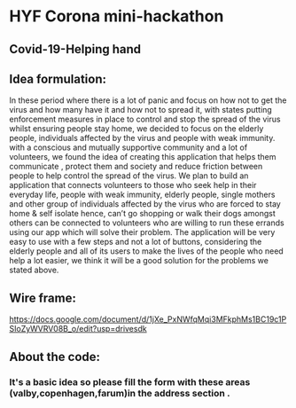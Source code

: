 # HYF  Corona mini-hackathon   
## Covid-19-Helping hand 
## Idea formulation:
In these period where there is a lot of panic and focus on how not to get the virus and how many have it and how not to spread it, with states putting enforcement measures in place to control and stop the spread of the virus whilst ensuring people stay home, we decided to focus on the elderly people, individuals affected by the virus and people with weak immunity. with a conscious and mutually supportive community and a lot of volunteers, we found the idea of creating this application that helps them communicate , protect them and society and reduce friction between people to help control the spread of the virus. 
We plan to build an application that connects volunteers to those who seek help in their everyday life, people with weak immunity, elderly people, single mothers and other group of individuals affected by the virus who are forced to stay home & self isolate hence, can’t go shopping or walk their dogs amongst others can be connected to volunteers who are willing to run these errands  using our app which will solve their problem. 
The application will be very easy to use with a few steps and not a lot of buttons, considering the elderly people and all of its users to make the lives of the people who need help a lot easier, we think it will be a good solution for the problems we stated above.

## Wire frame:
https://docs.google.com/document/d/1jXe_PxNWfqMqi3MFkphMs1BC19c1PSIoZyWVRV08B_o/edit?usp=drivesdk

## About the code:
### It's a basic idea so please fill the form with these areas (valby,copenhagen,farum)in the address section .
